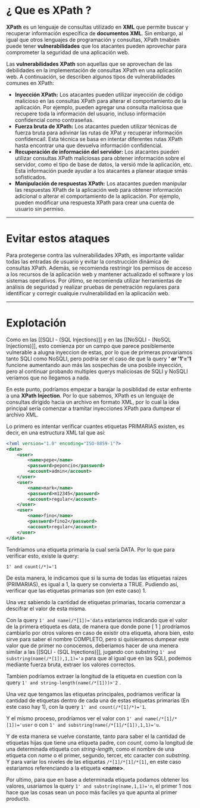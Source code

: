 # ¿ Que es **XPath** ?

**XPath** es un lenguaje de consultas utilizado en **XML** que permite buscar y recuperar información específica de **documentos XML**. Sin embargo, al igual que otros lenguajes de programación y consultas, XPath tmabién puede tener **vulnerabilidades** que los atacantes pueden aprovechar para comprometer la seguridad de una aplicación web. 

Las **vulnerabilidades XPath** son aquellas que se aprovechan de las debilidades en la implementación de consultas XPath en una aplicación web. A continuación, se describen algunos tipos de vulnerabilidades comunes en XPath: 

-  **Inyección XPath:** Los atacantes pueden utilizar inyección de código malicioso en las consultas XPath para alterar el comportamiento de la aplicación. Por ejemplo, pueden agregar una consulta maliciosa que recupere toda la información del usuario, incluso información confidencial como contraseñas. 
-  **Fuerza bruta de XPath:** Los atacantes pueden utilizar técnicas de fuerza bruta para adivinar las rutas de XPat y recuperar información confidencail. Esta técnica se basa en intentar diferentes rutas XPath hasta encontrar una que devuelva información confidencial. 
-  **Recuperación de información del servidor:** Los atacantes pueden utilizar consultas XPath maliciosas para obtener información sobre el servidor, como el tipo de base de datos, la versió mde la aplicación, etc. Esta información puede ayudar a los atacantes a planear ataque smás sofisticados. 
-  **Manipulación de respuestas XPath:** Los atacantes pueden manipular las respuestas XPath de la aplicación web para obtener información adicional o alterar el comportamiento de la aplicación. Por ejemplo, pueden modificar una respuesta XPath para crear una cuenta de usuario sin permiso. 

----
# Evitar estos ataques 

Para protegerse contra las vulnerabilidades XPath, es importante validar todas las entradas de usuario y evitar la construcción dinámica de consultas XPath. Además, se recomienda restringir los permisos de acceso a los recursos de la aplicación web y mantener actualizado el software y los sistemas operativos. Por último, se recomienda utilizar herramientas de análisis de seguridad y realizar pruebas de penetración regulares para identificar y corregir cualquie rvulnerabilidad en la aplicación web. 

----
# Explotación 

Como en las [[SQLI - (SQL Injections)]] y en las [[NoSQLI - (NoSQL Injections)]], esto comienza por un campo que parece posiblemente vulnerable a alugna inyeccion de estas, por lo que de primeras provariamos tanto SQLI como NoSQLI, pero podría ser el caso de que la query **' or '1'='1** funcione aumentando aun más las sospechas de una posbile inyección, pero al continuar probando multiples querys maliciosas de SQLI y NoSQLI veriamos que no llegamos a nada.

En este punto, podríamos empezar a barajar la posiblidad de estar enfrente a una **XPath Injection**. Por lo que sabemos, XPath es un lenguaje de consultas dirigido hacia un archivo en formato XML, por lo cual la idea principal sería comenzar a tramitar inyecciones XPath para dumpear el archivo XML. 

Lo primero es intentar verificar cuantes etiquetas PRIMARIAS existen, es decir, en una estructura XML tal que así: 

```xml
<?xml version="1.0" encoding="ISO-8859-1"?>
<data>
	<user>
	    <name>pepe</name>
	    <password>peponcio</password>
	    <account>admin</account>
	</user>
	<user>
	    <name>mark</name>
	    <password>m12345</password>
	    <account>regular</account>
	</user>
	<user>
	    <name>fino</name>
	    <password>fino2</password>
		<account>regular</account>
	</user>
</data>
```

Tendríamos una etiqueta primaría la cual sería DATA.  Por lo que para verificar esto, existe la query: 

`1' and count(/*)='1`

De esta manera, le indicamos que si la suma de todas las etiquetas raizes (PRIMARIAS), es igual a 1, la query se convierta a TRUE. Pudiendo así, verificar que las etiquetas primarias son (en este caso) 1. 

Una vez sabiendo la cantidad de etiquetas primarias, tocaria comenzar a descifrar el valor de esta misma. 

Con la query `1' and name(/*[1])='data` estariamos indicando que el valor de la primera etiqueta es data, de manera que donde pone [ 1 ] prodríamos cambiarlo por otros valores en caso de existir otra etiqueta, ahora bien, esto sirve para saber el nombre COMPLETO, pero si quisieramos dumpear este valor que de primer no conocemos, deberiamos hacer de una menera similar a las [[SQLI - (SQL Injections)]], jugando con substring `1' and substring(name(/*[1]),1,1)='a` para que al igual que en las SQLI, podemos mediante fuerza bruta, extraer los valores correctos. 

Tambien podríamos extraer la longitud de la etiqueta en cuestion con la query `1' and string-length(name(/*[1]))>'2` .

Una vez que tengamos las etiquetas principales, podriamos verificar la cantidad de etiquetas dentro de cada una de estas etiquetas primarias (En este caso hay 1), con la query `1' and count(/*[1]/*)='1`. 

Y el mismo proceso, prodríamos ver el valor con `1' and name(/*[1]/*[1])='user` o con `1' and substring(name(/*[1]/*[1]),1,1)='u`.

Y de esta manera se vuelve constante, tanto para saber el la cantidad de etiquetas hijas que tiene una etiqueta padre, con *count*, como la longitud de una determinada etiqueta con *string-length*, como el nombre de una etiqueta con *name* o el primer, segundo, tercer, etc caracter con *substring*. Y para variar los niveles de las etiquetas `/*[1]/*[1]/*[1]`, en este caso estariamos referenciando a la etiqueta **\<name>**. 

Por ultimo, para que en base a determinada etiqueta podamos obtener los valores, usariamos la query `1' and substring(name,1,1)='n`, el primer 1 nos hace que las cosas sean un poco más faciles ya que apunta al primer producto. 


